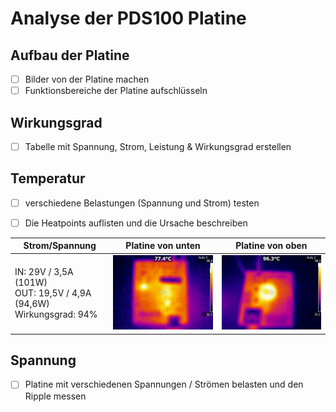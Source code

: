 # Analyse der PDS100 Platine

## Aufbau der Platine

- [ ] Bilder von der Platine machen
- [ ] Funktionsbereiche der Platine aufschlüsseln

## Wirkungsgrad

- [ ] Tabelle mit Spannung, Strom, Leistung & Wirkungsgrad erstellen

## Temperatur
- [ ] verschiedene Belastungen (Spannung und Strom) testen

- [ ] Die Heatpoints auflisten und die Ursache beschreiben

Strom/Spannung | Platine von unten | Platine von oben
-------------- | ----------------- | ---------------
IN: 29V / 3,5A (101W)<br> OUT: 19,5V / 4,9A (94,6W)<br> Wirkungsgrad:  94%| ![Bild von Unten](/media/ThermalCam_down1.JPG)|![Bild von Oben](/media/ThermalCam_top4.JPG)

## Spannung

- [ ] Platine mit verschiedenen Spannungen / Strömen belasten und den Ripple messen